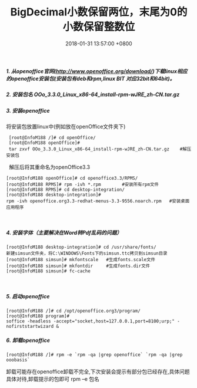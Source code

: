 ﻿---
title: BigDecimal小数保留两位，末尾为0的小数保留整数位
date: 2018-01-31 13:57:00 +0800 
layout: post
permalink: /blog/2018/01/31/BigDecimal小数保留两位，末尾为0的小数保留整数位.html
categories:
  - 问题一箩筐
tags:
  - JAVA
  - BigDecimal
---

##### 1. 从openoffice官网(http://www.openoffice.org/download/)下载linux相应的openoffice安装包(安装包有deb和rpm,linux BIT 对应32bit和64bit)。
##### 2. 安装包名 OOo_3.3.0_Linux_x86-64_install-rpm-wJRE_zh-CN.tar.gz
##### 3. 安装openoffice
将安装包放置linux中(例如放在openOffice文件夹下)
```      
 [root@InfoM188 /]# cd openOffice/
 [root@InfoM188 openOffice]#
 tar zxvf OOo_3.3.0_Linux_x86-64_install-rpm-wJRE_zh-CN.tar.gz    #解压安装包
```
 
解压后将其重命名为openOffice3.3
```         
[root@InfoM188 openOffice]# cd openoffice3.3/RPMS/
[root@InfoM188 RPMS]# rpm -ivh *.rpm        #安装所有rpm文件
[root@InfoM188 RPMS]# cd desktop-integration/
[root@InfoM188 desktop-integration]#
rpm -ivh openoffice.org3.3-redhat-menus-3.3-9556.noarch.rpm   #安装桌面应用程序
```
 
##### 4. 安装字体（主要解决在Word转Pdf乱码的问题）
```
[root@InfoM188 desktop-integration]# cd /usr/share/fonts/
新建simsun文件夹，将C:\WINDOWS\Fonts下的simsun.ttc拷贝到simsun目录
[root@InfoM188 simsun]# mkfontscale   #生成fonts.scale文件
[root@InfoM188 simsun]# mkfontdir     #生成fonts.dir文件
[root@InfoM188 simsun]# fc-cache      
```
 
##### 5. 启动openoffice
```
[root@InfoM188 /]# cd /opt/openoffice.org3/program/
[root@InfoM188 program]#
soffice -headless -accept="socket,host=127.0.0.1,port=8100;urp;" -nofirststartwizard &
```
##### 6. 卸载openoffice
```
[root@InfoM188 /]# rpm -e `rpm -qa |grep openoffice` `rpm -qa |grep ooobasis`
```
卸载可能存在openoffice卸载不完全,下次安装会提示有部分包已经存在,具体问题具体对待,卸载提示的包即可 rpm –e 包名